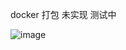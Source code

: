 docker 打包 未实现 测试中


![image](https://github.com/koala9527/old-photos/assets/36888009/fde68bed-27ad-4fe2-aecb-2ddc7cb7e207)
